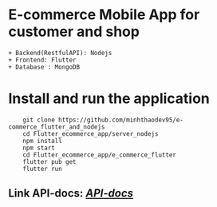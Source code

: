 # E-commerce Mobile App for customer and shop
    + Backend(RestfulAPI): Nodejs  
    + Frontend: Flutter
    + Database : MongoDB
# Install and run the application
    
        git clone https://github.com/minhthaodev95/e-commerce_flutter_and_nodejs
        cd Flutter_ecommerce_app/server_nodejs
        npm install
        npm start
        cd Flutter_ecommerce_app/e_commerce_flutter
        flutter pub get
        flutter run

## Link API-docs: *[API-docs](http://localhost:3000/api-docs)*
